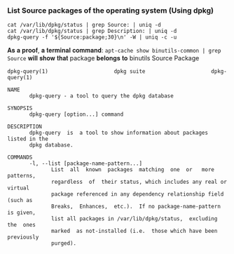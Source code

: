 
### List Source packages of the operating system (Using dpkg)
`cat /var/lib/dpkg/status | grep Source: | uniq -d`  
`cat /var/lib/dpkg/status | grep Description: | uniq -d`  
`dpkg-query -f '${Source:package;30}\n' -W | uniq -c -u`

𝐀𝐬 𝐚 𝐩𝐫𝐨𝐨𝐟, 𝐚 𝐭𝐞𝐫𝐦𝐢𝐧𝐚𝐥 𝐜𝐨𝐦𝐦𝐚𝐧𝐝: `apt-cache show binutils-common | grep Source` 𝐰𝐢𝐥𝐥 𝐬𝐡𝐨𝐰 𝐭𝐡𝐚𝐭 package 𝐛𝐞𝐥𝐨𝐧𝐠𝐬 𝐭𝐨 binutils Source Package




```
dpkg-query(1)                     dpkg suite                     dpkg-query(1)

NAME
       dpkg-query - a tool to query the dpkg database

SYNOPSIS
       dpkg-query [option...] command

DESCRIPTION
       dpkg-query  is  a tool to show information about packages listed in the
       dpkg database.

COMMANDS
       -l, --list [package-name-pattern...]
              List  all  known  packages  matching  one  or   more   patterns,
              regardless  of  their status, which includes any real or virtual
              package referenced in any dependency relationship field (such as
              Breaks,  Enhances,  etc.).  If no package-name-pattern is given,
              list all packages in /var/lib/dpkg/status,  excluding  the  ones
              marked  as not-installed (i.e.  those which have been previously
              purged). 
```
